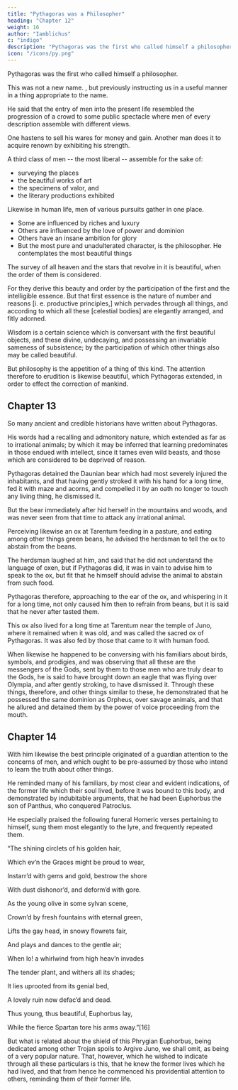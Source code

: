 ```yaml
---
title: "Pythagoras was a Philosopher"
heading: "Chapter 12"
weight: 16
author: "Iamblichus"
c: "indigo"
description: "Pythagoras was the first who called himself a philosopher"
icon: "/icons/py.png"
---
```




Pythagoras was the first who called himself a philosopher.

This was not a new name. , but previously instructing us in a useful manner in a thing appropriate to the name. 

He said that the entry of men into the present life resembled the progression of a crowd to some public spectacle where men of every description assemble with different views. 

One hastens to sell his wares for money and gain. Another man does it to acquire renown by exhibiting his strength. 

A third class of men -- the most liberal -- assemble for the sake of:
- surveying the places
- the beautiful works of art
- the specimens of valor, and
- the literary productions exhibited

Likewise in human life, men of various pursuits gather in one place. 
- Some are influenced by riches and luxury
- Others are influenced by the love of power and dominion
- Others have an insane ambition for glory
- But the most pure and unadulterated character, is the philosopher. He contemplates the most beautiful things

The survey of all heaven and the stars that revolve in it is beautiful, when the order of them is considered. 

For they derive this beauty and order by the participation of the first and the intelligible essence. But that first essence is the nature of number and reasons [i. e. productive principles,] which pervades through all things, and according to which all these [celestial bodies] are elegantly arranged, and fitly adorned. 

Wisdom is a certain science which is conversant with the first beautiful objects, and these divine, undecaying, and possessing an invariable sameness of subsistence; by the participation of which other things also may be called beautiful. 

But philosophy is the appetition of a thing of this kind. The attention therefore to erudition is likewise beautiful, which Pythagoras extended, in order to effect the correction of mankind.


## Chapter 13

So many ancient and credible historians have written about Pythagoras. 

His words had a recalling and admonitory nature, which extended as far as to irrational animals; by which it may be inferred that learning predominates in those endued with intellect, since it tames even wild beasts, and those which are considered to be deprived of reason. 

Pythagoras detained the Daunian bear which had most severely injured the inhabitants, and that having gently stroked it with his hand for a long time, fed it with maze and acorns, and compelled it by an oath no longer to touch any living thing, he dismissed it. 

But the bear immediately after hid herself in the mountains and woods, and was never seen from that time to attack any irrational animal. 

Perceiving likewise an ox at Tarentum feeding in a pasture, and eating among other things green beans, he advised the herdsman to tell the ox to abstain from the beans. 

The herdsman laughed at him, and said that he did not understand the language of oxen, but if Pythagoras did, it was in vain to advise him to speak to the ox, but fit that he himself should advise the animal to abstain from such food. 

Pythagoras therefore, approaching to the ear of the ox, and whispering in it for a long time, not only caused him then to refrain from beans, but it is said that he never after tasted them.

This ox also lived for a long time at Tarentum near the temple of Juno, where it remained when it was old, and was called the sacred ox of Pythagoras. It was also fed by those that came to it with human food.

When likewise he happened to be conversing with his familiars about birds, symbols, and prodigies, and was observing that all these are the messengers of the Gods, sent by them to those men who are truly dear to the Gods, he is said to have brought down an eagle that was flying over Olympia, and after gently stroking, to have dismissed it. Through these things, therefore, and other things similar to these, he demonstrated that he possessed the same dominion as Orpheus, over savage animals, and that he allured and detained them by the power of voice proceeding from the mouth.


## Chapter 14

With him likewise the best principle originated of a guardian attention to the concerns of men, and which ought to be pre-assumed by those who intend to learn the truth about other things. 

He reminded many of his familiars, by most clear and evident indications, of the former life which their soul lived, before it was bound to this body, and demonstrated by indubitable arguments, that he had been Euphorbus the son of Panthus, who conquered Patroclus. 

He especially praised the following funeral Homeric verses pertaining to himself, sung them most elegantly to the lyre, and frequently repeated them.

“The shining circlets of his golden hair,

Which ev’n the Graces might be proud to wear,

Instarr’d with gems and gold, bestrow the shore

With dust dishonor’d, and deform’d with gore.

As the young olive in some sylvan scene,

Crown’d by fresh fountains with eternal green,

Lifts the gay head, in snowy flowrets fair,

And plays and dances to the gentle air;

When lo! a whirlwind from high heav’n invades

The tender plant, and withers all its shades;

It lies uprooted from its genial bed,

A lovely ruin now defac’d and dead.

Thus young, thus beautiful, Euphorbus lay,

While the fierce Spartan tore his arms away.”[16]

But what is related about the shield of this Phrygian Euphorbus, being dedicated among other Trojan spoils to Argive Juno, we shall omit, as being of a very popular nature. That, however, which he wished to indicate through all these particulars is this, that he knew the former lives which he had lived, and that from hence he commenced his providential attention to others, reminding them of their former life.
